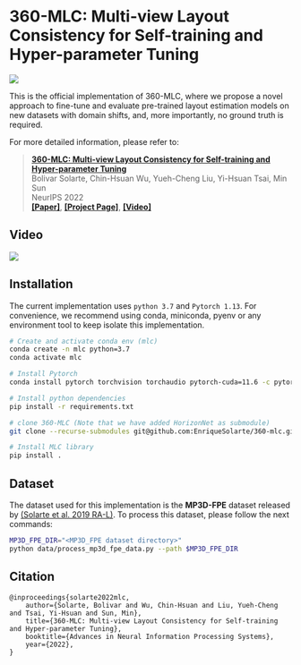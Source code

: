 # 360-MLC: Multi-view Layout Consistency for Self-training and Hyper-parameter Tuning

<!-- ![](https://enriquesolarte.github.io/360-mlc/img/teaser.svg) -->
![](https://user-images.githubusercontent.com/67839539/205412513-39495ba4-2bf6-47d6-90c8-e948fb22576a.png)

This is the official implementation of 360-MLC, where we propose a novel approach to fine-tune and evaluate pre-trained layout estimation models on new datasets with domain shifts, and, more importantly, no ground truth is required.

For more detailed information, please refer to:
> [**360-MLC: Multi-view Layout Consistency for Self-training and Hyper-parameter Tuning**](https://arxiv.org/abs/2210.12935)          
> Bolivar Solarte, Chin-Hsuan Wu, Yueh-Cheng Liu, Yi-Hsuan Tsai, Min Sun       
> NeurIPS 2022            
> [**[Paper]**](https://arxiv.org/abs/2210.12935), [**[Project Page]**](https://enriquesolarte.github.io/360-mlc/), [**[Video]**](https://youtu.be/x4Vt32egsdU) 

## Video
[![](https://user-images.githubusercontent.com/67839539/205503534-5ea1152e-c855-4b1a-90a0-277bb2731815.png)](https://youtu.be/x4Vt32egsdU)

## Installation 

The current implementation uses `python 3.7` and `Pytorch 1.13`. For convenience, we recommend using conda, miniconda, pyenv or any environment tool to keep isolate this implementation. 

```sh
# Create and activate conda env (mlc) 
conda create -n mlc python=3.7 
conda activate mlc 

# Install Pytorch
conda install pytorch torchvision torchaudio pytorch-cuda=11.6 -c pytorch -c nvidia

# Install python dependencies
pip install -r requirements.txt

# clone 360-MLC (Note that we have added HorizonNet as submodule)
git clone --recurse-submodules git@github.com:EnriqueSolarte/360-mlc.git

# Install MLC library
pip install .
```

## Dataset

The dataset used for this implementation is the **MP3D-FPE** dataset released by [(Solarte et al. 2019 RA-L)](https://enriquesolarte.github.io/360-dfpe/). 
To process this dataset, please follow the next commands:

```sh 
MP3D_FPE_DIR="<MP3D_FPE dataset directory>"
python data/process_mp3d_fpe_data.py --path $MP3D_FPE_DIR

```





## Citation
> 
    @inproceedings{solarte2022mlc,
        author={Solarte, Bolivar and Wu, Chin-Hsuan and Liu, Yueh-Cheng and Tsai, Yi-Hsuan and Sun, Min},
        title={360-MLC: Multi-view Layout Consistency for Self-training and Hyper-parameter Tuning},
        booktitle={Advances in Neural Information Processing Systems},
        year={2022},
    }